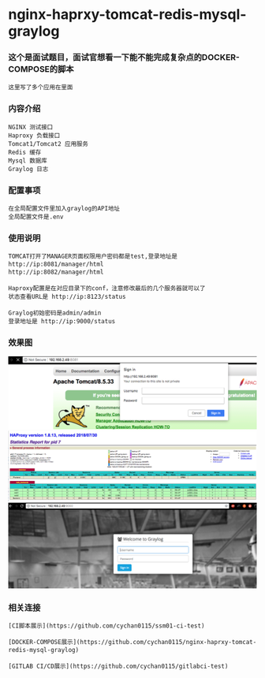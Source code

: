 # nginx-haprxy-tomcat-redis-mysql-graylog

### 这个是面试题目，面试官想看一下能不能完成复杂点的DOCKER-COMPOSE的脚本
    这里写了多个应用在里面

### 内容介绍
    NGINX 测试接口
    Haproxy 负载接口
    Tomcat1/Tomcat2 应用服务
    Redis 缓存
    Mysql 数据库
    Graylog 日志
 
### 配置事项
    在全局配置文件里加入graylog的API地址
    全局配置文件是.env

### 使用说明
    TOMCAT打开了MANAGER页面权限用户密码都是test,登录地址是 
    http://ip:8081/manager/html
    http://ip:8082/manager/html
    
    Haproxy配置是在对应目录下的conf，注意修改最后的几个服务器就可以了
    状态查看URL是 http://ip:8123/status
    
    Graylog初始密码是admin/admin
    登录地址是 http://ip:9000/status

### 效果图
![image](https://raw.githubusercontent.com/cychan0115/nginx-haprxy-tomcat-redis-mysql-graylog/master/img/0.png)
![image](https://raw.githubusercontent.com/cychan0115/nginx-haprxy-tomcat-redis-mysql-graylog/master/img/a.png)
![image](https://raw.githubusercontent.com/cychan0115/nginx-haprxy-tomcat-redis-mysql-graylog/master/img/c.png)
    
    

### 相关连接
	[CI脚本展示](https://github.com/cychan0115/ssm01-ci-test)
	
	[DOCKER-COMPOSE展示](https://github.com/cychan0115/nginx-haprxy-tomcat-redis-mysql-graylog)
	
	[GITLAB CI/CD展示](https://github.com/cychan0115/gitlabci-test)
